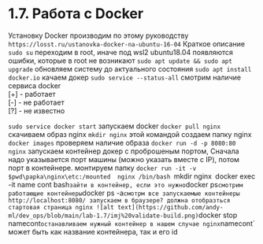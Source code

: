 # 1.7.	Работа с Docker

Установку Docker производим по этому руководству    
`https://losst.ru/ustanovka-docker-na-ubuntu-16-04`
Краткое описание
`sudo su` переходим в root, иначе под wsl2 ubuntu18.04 появляются ошибки, которые в root не возникают 
`sudo apt update && sudo apt upgrade` обновляем систему до актуального состояния
`sudo apt install docker.io` качаем докер
`sudo service --status-all` смотрим наличие сервиса docker    
[+] - работает    
[-] - не работает    
[?] - не известно    

`sudo service docker start` запускаем docker
`docker pull nginx` скачиваем образ nginx 
`mkdir nginx` этой командой  создаем папку nginx
`docker images` проверяем наличие образа
`docker run -d -p 8080:80 nginx` запускаем контейнер докер с проброшеным портом, Сначала надо указывается порт машины (можно указать вместе с IP), потом порт в контейнере.
монтируем папку
`docker run -it -v $pwd\papka\nginx\etc:/mounted  nginx /bin/bash `mkdir nginx`
`docker exec -it name cont bash` зайти в контейнер, если это нужно
`docker ps` смотрим работающие контейнеры
`docker ps -a` смотрм все запускаемые контейнеры
http://localhost:8080/ запускаем в браузере? должна отобразться стартовая страница nginx
![alt text](https://github.com/andy-ml/dev_ops/blob/main/lab-1.7/imj%20validate-build.png)
`docker stop namecont` останавливаем нужный контейнер в нашем случае nginx `namecont` может быть как название контейнера, так и его id 




